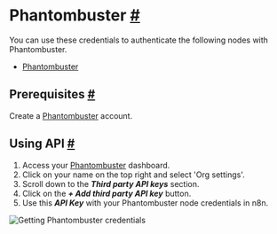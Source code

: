 


 Phantombuster
 [#](#phantombuster "Permanent link")
=====================================================



 You can use these credentials to authenticate the following nodes with Phantombuster.
 


* [Phantombuster](/integrations/builtin/app-nodes/n8n-nodes-base.phantombuster/)



 Prerequisites
 [#](#prerequisites "Permanent link")
-----------------------------------------------------



 Create a
 [Phantombuster](https://www.phantombuster.com/) 
 account.
 



 Using API
 [#](#using-api "Permanent link")
---------------------------------------------


1. Access your
 [Phantombuster](https://phantombuster.com/) 
 dashboard.
2. Click on your name on the top right and select 'Org settings'.
3. Scroll down to the
 ***Third party API keys***
 section.
4. Click on the
 ***+ Add third party API key***
 button.
5. Use this
 ***API Key***
 with your Phantombuster node credentials in n8n.



![Getting Phantombuster credentials](https://d33wubrfki0l68.cloudfront.net/d10e3a4f8712f8d6478d9536fbaceeba6de38fba/fea41/_images/integrations/builtin/credentials/phantombuster/using-api.gif)






